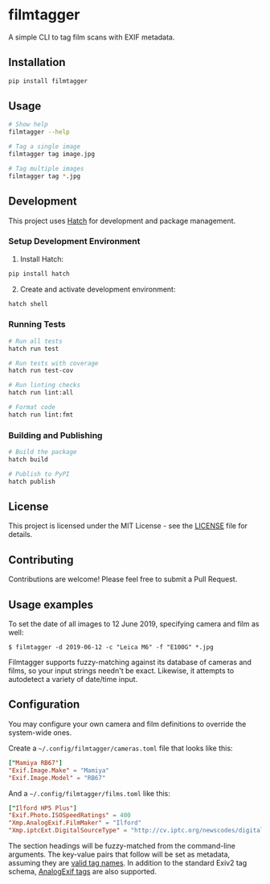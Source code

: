 # filmtagger

A simple CLI to tag film scans with EXIF metadata.

## Installation

```bash
pip install filmtagger
```

## Usage

```bash
# Show help
filmtagger --help

# Tag a single image
filmtagger tag image.jpg

# Tag multiple images
filmtagger tag *.jpg
```

## Development

This project uses [Hatch](https://hatch.pypa.io/) for development and package management.

### Setup Development Environment

1. Install Hatch:
```bash
pip install hatch
```

2. Create and activate development environment:
```bash
hatch shell
```

### Running Tests

```bash
# Run all tests
hatch run test

# Run tests with coverage
hatch run test-cov

# Run linting checks
hatch run lint:all

# Format code
hatch run lint:fmt
```

### Building and Publishing

```bash
# Build the package
hatch build

# Publish to PyPI
hatch publish
```

## License

This project is licensed under the MIT License - see the [LICENSE](LICENSE) file for details.

## Contributing

Contributions are welcome! Please feel free to submit a Pull Request.

## Usage examples

To set the date of all images to 12 June 2019, specifying camera and 
film as well:

    $ filmtagger -d 2019-06-12 -c "Leica M6" -f "E100G" *.jpg

Filmtagger supports fuzzy-matching against its database of cameras and 
films, so your input strings needn't be exact.  Likewise, it attempts to 
autodetect a variety of date/time input.

## Configuration

You may configure your own camera and film definitions to override the
system-wide ones.

Create a `~/.config/filmtagger/cameras.toml` file that looks like this:

```toml
["Mamiya RB67"]
"Exif.Image.Make" = "Mamiya"
"Exif.Image.Model" = "RB67"
```

And a `~/.config/filmtagger/films.toml` like this:

```toml
["Ilford HP5 Plus"]
"Exif.Photo.ISOSpeedRatings" = 400
"Xmp.AnalogExif.FilmMaker" = "Ilford"
"Xmp.iptcExt.DigitalSourceType" = "http://cv.iptc.org/newscodes/digitalsourcetype/negativeFilm"
```

The section headings will be fuzzy-matched from the command-line 
arguments.  The key-value pairs that follow will be set as metadata, 
assuming they are [valid tag names](https://exiv2.org/metadata.html).
In addition to the standard Exiv2 tag schema, [AnalogExif 
tags](http://analogexif.sourceforge.net/help/analogexif-xmp.php) are 
also supported.
